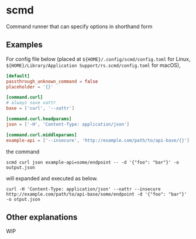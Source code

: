 # scmd

Command runner that can specify options in shorthand form

## Examples

For config file below (placed at `${HOME}/.config/scmd/config.toml` for Linux, `${HOME}/Library/Application Support/rs.scmd/config.toml` for macOS),

```toml:config.toml
[default]
passthrough_unknown_command = false
placeholder = '{}'

[command.curl]
# always save xattr
base = ['curl', '--xattr']

[command.curl.headparams]
json = ['-H', 'Content-Type: application/json']

[command.curl.middleparams]
example-api = ['--insecure', 'http://example.com/path/to/api-base/{}']
```

the command

```
scmd curl json example-api=some/endpoint -- -d '{"foo": "bar"}' -o output.json
```

will expanded and executed as below.

```
curl -H 'Content-Type: application/json' --xattr --insecure http://example.com/path/to/api-base/some/endpoint -d '{"foo": "bar"}' -o otput.json
```

## Other explanations

WIP
